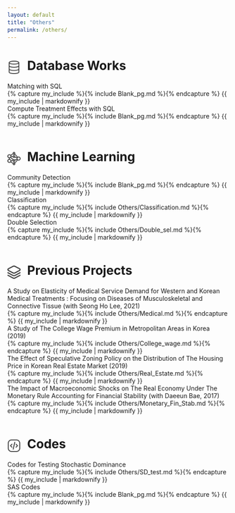 ```yaml
---
layout: default
title: "Others"
permalink: /others/
---
```


<img src="/assets/images/sqls.png" alt="Icon" width="30" height="30" style="vertical-align:middle; margin-right:15px; margin-top: 4px;">Database Works
====
<div class="item_container">
    <div class="item_title"> 
        <span class="arrow"></span>
        <span class="text">
            Matching with SQL
        </span>
    </div>
    <div class="item_content">
        {% capture my_include %}{% include Blank_pg.md %}{% endcapture %}
            {{ my_include | markdownify }}
    </div>
</div>
<div class="item_container">
    <div class="item_title"> 
        <span class="arrow"></span>
        <span class="text">
            Compute Treatment Effects with SQL
        </span>
    </div>
    <div class="item_content">
        {% capture my_include %}{% include Blank_pg.md %}{% endcapture %}
            {{ my_include | markdownify }}
    </div>
</div>


<div style="margin-top: 50px;"></div>

<img src="/assets/images/machinelearnings.png" alt="Icon" width="30" height="30" style="vertical-align:middle; margin-right:15px; margin-top: 4px;">Machine Learning
====
<div class="item_container">
    <div class="item_title"> 
        <span class="arrow"></span>
        <span class="text">
            Community Detection
        </span>
    </div>
    <div class="item_content">
        {% capture my_include %}{% include Blank_pg.md %}{% endcapture %}
            {{ my_include | markdownify }}
    </div>
</div>
<div class="item_container">
    <div class="item_title"> 
        <span class="arrow"></span>
        <span class="text">
            Classification
        </span>        
    </div>
    <div class="item_content">
        {% capture my_include %}{% include Others/Classification.md %}{% endcapture %}
            {{ my_include | markdownify }}
    </div>
</div>
<div class="item_container">
    <div class="item_title"> 
        <span class="arrow"></span>     
        <span class="text">
            Double Selection
        </span>
    </div>
    <div class="item_content">
        {% capture my_include %}{% include Others/Double_sel.md %}{% endcapture %}
            {{ my_include | markdownify }}
    </div>
</div>




<div style="margin-top: 50px;"></div>

<img src="/assets/images/projects.png" alt="Icon" width="30" height="30" style="vertical-align:middle; margin-right:15px; margin-top: 4px;">Previous Projects
====
<div class="item_container">
    <div class="item_title"> 
        <span class="arrow"></span>     
        <span class="text">
            A Study on Elasticity of Medical Service Demand for Western and Korean Medical Treatments : Focusing on Diseases of Musculoskeletal and Connective Tissue (with Seong Ho Lee, 2021)
        </span>
    </div>
    <div class="item_content">
        {% capture my_include %}{% include Others/Medical.md %}{% endcapture %}
            {{ my_include | markdownify }}
    </div>
</div>
<div class="item_container">
    <div class="item_title"> 
        <span class="arrow"></span>     
        <span class="text">
            A Study of The College Wage Premium in Metropolitan Areas in Korea (2019)
        </span>
    </div>
    <div class="item_content">
        {% capture my_include %}{% include Others/College_wage.md %}{% endcapture %}
            {{ my_include | markdownify }}
    </div>
</div>
<div class="item_container">
    <div class="item_title"> 
        <span class="arrow"></span>     
        <span class="text">
            The Effect of Speculative Zoning Policy on the Distribution of The Housing Price in Korean Real Estate Market (2019)
        </span>
    </div>
    <div class="item_content">
        {% capture my_include %}{% include Others/Real_Estate.md %}{% endcapture %}
            {{ my_include | markdownify }}
    </div>
</div>
<div class="item_container">
    <div class="item_title"> 
        <span class="arrow"></span>
        <span class="text">
            The Impact of Macroeconomic Shocks on The Real Economy Under The Monetary Rule Accounting for Financial Stability (with Daeeun Bae, 2017)
        </span>
    </div>
    <div class="item_content">
        {% capture my_include %}{% include Others/Monetary_Fin_Stab.md %}{% endcapture %}
            {{ my_include | markdownify }}
    </div>
</div>



<div style="margin-top: 50px;"></div>


<img src="/assets/images/codes.png" alt="Icon"  width="30" height="30" style="vertical-align:middle; margin-right:15px; margin-top: 4px;">Codes
====
<div class="item_container">
    <div class="item_title"> 
        <span class="arrow"></span>
        <span class="text">
            Codes for Testing Stochastic Dominance
        </span>
    </div>
    <div class="item_content">
        {% capture my_include %}{% include Others/SD_test.md %}{% endcapture %}
        {{ my_include | markdownify }}
    </div>
</div>

<div class="item_container">
    <div class="item_title"> 
        <span class="arrow"></span>
        <span class="text">
            SAS Codes
        </span>        
    </div>
    <div class="item_content">
        {% capture my_include %}{% include Blank_pg.md %}{% endcapture %}
            {{ my_include | markdownify }}
    </div>
</div>


<!-- <div class="item_container">
    <div class="item_title"> 
        <span class="text">
            Consulting Service (RA works): Quantifying Economic Damage
        </span>
        <span class="arrow"></span>     
    </div>
    <div class="item_content">
        {% capture my_include %}{% include Blank_pg.md %}{% endcapture %}
            {{ my_include | markdownify }}
    </div>
</div> -->


